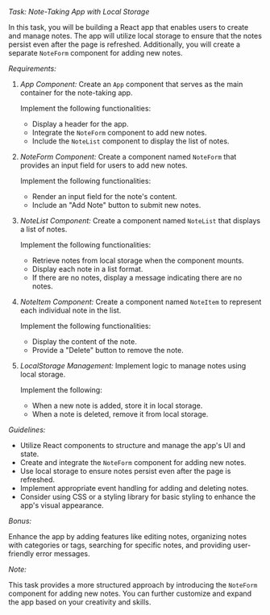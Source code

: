 *Task: Note-Taking App with Local Storage*

In this task, you will be building a React app that enables users to create and manage notes. The app will utilize local storage to ensure that the notes persist even after the page is refreshed. Additionally, you will create a separate `NoteForm` component for adding new notes.

*Requirements:*

1. *App Component:*
   Create an `App` component that serves as the main container for the note-taking app.

   Implement the following functionalities:
   - Display a header for the app.
   - Integrate the `NoteForm` component to add new notes.
   - Include the `NoteList` component to display the list of notes.

2. *NoteForm Component:*
   Create a component named `NoteForm` that provides an input field for users to add new notes.

   Implement the following functionalities:
   - Render an input field for the note's content.
   - Include an "Add Note" button to submit new notes.

3. *NoteList Component:*
   Create a component named `NoteList` that displays a list of notes.

   Implement the following functionalities:
   - Retrieve notes from local storage when the component mounts.
   - Display each note in a list format.
   - If there are no notes, display a message indicating there are no notes.

4. *NoteItem Component:*
   Create a component named `NoteItem` to represent each individual note in the list.

   Implement the following functionalities:
   - Display the content of the note.
   - Provide a "Delete" button to remove the note.

5. *LocalStorage Management:*
   Implement logic to manage notes using local storage.

   Implement the following:
   - When a new note is added, store it in local storage.
   - When a note is deleted, remove it from local storage.

*Guidelines:*

- Utilize React components to structure and manage the app's UI and state.
- Create and integrate the `NoteForm` component for adding new notes.
- Use local storage to ensure notes persist even after the page is refreshed.
- Implement appropriate event handling for adding and deleting notes.
- Consider using CSS or a styling library for basic styling to enhance the app's visual appearance.

*Bonus:*

Enhance the app by adding features like editing notes, organizing notes with categories or tags, searching for specific notes, and providing user-friendly error messages.

*Note:*

This task provides a more structured approach by introducing the `NoteForm` component for adding new notes. You can further customize and expand the app based on your creativity and skills.